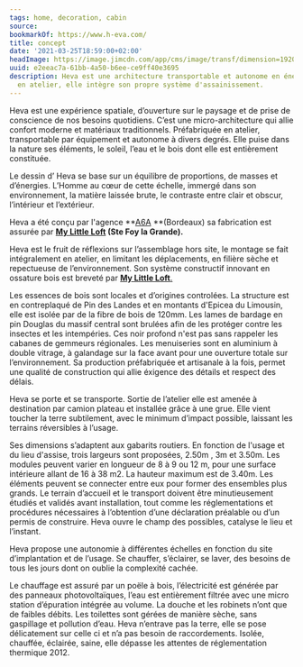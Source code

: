 ```yaml
---
tags: home, decoration, cabin
source:
bookmarkOf: https://www.h-eva.com/
title: concept
date: '2021-03-25T18:59:00+02:00'
headImage: https://image.jimcdn.com/app/cms/image/transf/dimension=1920x10000:format=jpg/path/sd11e8f9019af9bdd/image/i9c6719038262c5f4/version/1510138686/image.jpg
uuid: e2eeac7a-61bb-4a50-b6ee-ce9ff40e3695
description: Heva est une architecture transportable et autonome en énergie. Préfabriquée
  en atelier, elle intègre son propre système d'assainissement.
---
```


Heva est une expérience spatiale, d’ouverture sur le paysage et de prise de conscience de nos besoins quotidiens. C’est une micro-architecture qui allie confort moderne et matériaux traditionnels. Préfabriquée en atelier, transportable par équipement et autonome à divers degrés. Elle puise dans la nature ses éléments, le soleil, l’eau et le bois dont elle est entièrement constituée.

Le dessin d’ Heva se base sur un équilibre de proportions, de masses et d’énergies. L’Homme au cœur de cette échelle, immergé dans son environnement, la matière laissée brute, le contraste entre clair et obscur, l’intérieur et l’extérieur.

Heva a été conçu par l'agence **[A6A](http://www.atelier6architecture.com) **(Bordeaux) sa fabrication est assurée par **[My Little Loft](https://www.my-little-loft.fr) **(Ste Foy la Grande)**.**

Heva est le fruit de réflexions sur l’assemblage hors site, le montage se fait intégralement en atelier, en limitant les déplacements, en filière sèche et repectueuse de l’environnement. Son système constructif innovant en ossature bois est breveté par [**My Little Loft**.](https://www.my-little-loft.fr)

Les essences de bois sont locales et d’origines controlées. La structure est en contreplaqué de Pin des Landes et en montants d'Epicea du Limousin, elle est isolée par de la fibre de bois de 120mm. Les lames de bardage en pin Douglas du massif central sont brulées afin de les protéger contre les insectes et les intempéries. Ces noir profond n'est pas sans rappeler les cabanes de gemmeurs régionales. Les menuiseries sont en aluminium à double vitrage, à galandage sur la face avant pour une ouverture totale sur l’environnement. Sa production préfabriquée et artisanale à la fois, permet une qualité de construction qui allie éxigence des détails et respect des délais.

Heva se porte et se transporte. Sortie de l’atelier elle est amenée à destination par camion plateau et installée grâce à une grue. Elle vient toucher la terre subtilement, avec le minimum d’impact possible, laissant les terrains réversibles à l’usage.

Ses dimensions s’adaptent aux gabarits routiers. En fonction de l'usage et du lieu d'assise, trois largeurs sont proposées, 2.50m , 3m et 3.50m. Les modules peuvent varier en longueur de 8 à 9 ou 12 m, pour une surface intérieure allant de 16 à 38 m2. La hauteur maximum est de 3.40m. Les éléments peuvent se connecter entre eux pour former des ensembles plus grands. Le terrain d’accueil et le transport doivent être minutieusement étudiés et validés avant installation, tout comme les réglementations et procédures nécessaires à l’obtention d’une déclaration préalable ou d’un permis de construire. Heva ouvre le champ des possibles, catalyse le lieu et l’instant.

Heva propose une autonomie à différentes échelles en fonction du site d’implantation et de l’usage. Se chauffer, s’éclairer, se laver, des besoins de tous les jours dont on oublie la complexité cachée.

Le chauffage est assuré par un poële à bois, l’électricité est générée par des panneaux photovoltaïques, l’eau est entièrement filtrée avec une micro station d’épuration intégrée au volume. La douche et les robinets n’ont que de faibles débits. Les toilettes sont gérées de manière sèche, sans gaspillage et pollution d’eau. Heva n’entrave pas la terre, elle se pose délicatement sur celle ci et n’a pas besoin de raccordements. Isolée, chauffée, éclairée, saine, elle dépasse les attentes de réglementation thermique 2012.